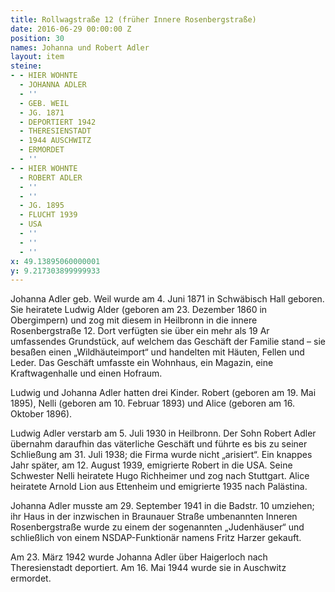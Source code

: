 ```yaml
---
title: Rollwagstraße 12 (früher Innere Rosenbergstraße)
date: 2016-06-29 00:00:00 Z
position: 30
names: Johanna und Robert Adler
layout: item
steine:
- - HIER WOHNTE
  - JOHANNA ADLER
  - ''
  - GEB. WEIL
  - JG. 1871
  - DEPORTIERT 1942
  - THERESIENSTADT
  - 1944 AUSCHWITZ
  - ERMORDET
  - ''
- - HIER WOHNTE
  - ROBERT ADLER
  - ''
  - ''
  - JG. 1895
  - FLUCHT 1939
  - USA
  - ''
  - ''
  - ''
x: 49.13895060000001
y: 9.217303899999933
---
```


Johanna Adler geb. Weil wurde am 4. Juni 1871 in Schwäbisch Hall geboren. Sie heiratete Ludwig Alder (geboren am 23. Dezember 1860 in Obergimpern) und zog mit diesem in Heilbronn in die innere Rosenbergstraße 12. Dort verfügten sie über ein mehr als 19 Ar umfassendes Grundstück, auf welchem das Geschäft der Familie stand – sie besaßen einen „Wildhäuteimport“ und handelten mit Häuten, Fellen und Leder. Das Geschäft umfasste ein Wohnhaus, ein Magazin, eine Kraftwagenhalle und einen Hofraum.

Ludwig und Johanna Adler hatten drei Kinder. Robert (geboren am 19. Mai 1895), Nelli (geboren am 10. Februar 1893) und Alice (geboren am 16. Oktober 1896).

Ludwig Adler verstarb am 5. Juli 1930 in Heilbronn. Der Sohn Robert Adler übernahm daraufhin das väterliche Geschäft und führte es bis zu seiner Schließung am 31. Juli 1938; die Firma wurde nicht „arisiert“. Ein knappes Jahr später, am 12. August 1939, emigrierte Robert in die USA. Seine Schwester Nelli heiratete Hugo Richheimer und zog nach Stuttgart. Alice heiratete Arnold Lion aus Ettenheim und emigrierte 1935 nach Palästina.

Johanna Adler musste am 29. September 1941 in die Badstr. 10 umziehen; ihr Haus in der inzwischen in Braunauer Straße umbenannten Inneren Rosenbergstraße wurde zu einem der sogenannten „Judenhäuser“ und schließlich von einem NSDAP-Funktionär namens Fritz Harzer gekauft.

Am 23. März 1942 wurde Johanna Adler über Haigerloch nach Theresienstadt deportiert. Am 16. Mai 1944 wurde sie in Auschwitz ermordet.
